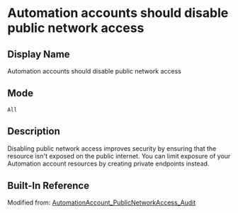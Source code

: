 # Automation accounts should disable public network access

## Display Name

Automation accounts should disable public network access

## Mode

`All`

## Description

Disabling public network access improves security by ensuring that the resource isn't exposed on the public internet. You can limit exposure of your Automation account resources by creating private endpoints instead.

## Built-In Reference

Modified from: [AutomationAccount_PublicNetworkAccess_Audit](https://github.com/Azure/azure-policy/blob/master/built-in-policies/policyDefinitions/Automation/AutomationAccount_PublicNetworkAccess_Audit.json)